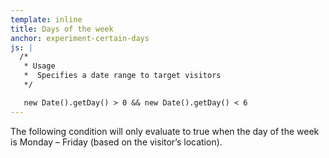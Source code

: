```yaml
---
template: inline
title: Days of the week
anchor: experiment-certain-days
js: |
  /*
   * Usage
   *  Specifies a date range to target visitors
   */

   new Date().getDay() > 0 && new Date().getDay() < 6
---
```


The following condition will only evaluate to true when the day of the week is Monday – Friday (based on the visitor’s location).
